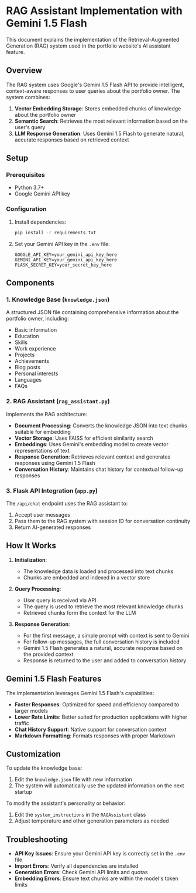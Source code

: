 # RAG Assistant Implementation with Gemini 1.5 Flash

This document explains the implementation of the Retrieval-Augmented Generation (RAG) system used in the portfolio website's AI assistant feature.

## Overview

The RAG system uses Google's Gemini 1.5 Flash API to provide intelligent, context-aware responses to user queries about the portfolio owner. The system combines:

1. **Vector Embedding Storage**: Stores embedded chunks of knowledge about the portfolio owner
2. **Semantic Search**: Retrieves the most relevant information based on the user's query
3. **LLM Response Generation**: Uses Gemini 1.5 Flash to generate natural, accurate responses based on retrieved context

## Setup

### Prerequisites

- Python 3.7+
- Google Gemini API key

### Configuration

1. Install dependencies:
   ```bash
   pip install -r requirements.txt
   ```

2. Set your Gemini API key in the `.env` file:
   ```
   GOOGLE_API_KEY=your_gemini_api_key_here
   GEMINI_API_KEY=your_gemini_api_key_here
   FLASK_SECRET_KEY=your_secret_key_here
   ```

## Components

### 1. Knowledge Base (`knowledge.json`)

A structured JSON file containing comprehensive information about the portfolio owner, including:
- Basic information
- Education
- Skills
- Work experience
- Projects
- Achievements
- Blog posts
- Personal interests
- Languages
- FAQs

### 2. RAG Assistant (`rag_assistant.py`)

Implements the RAG architecture:

- **Document Processing**: Converts the knowledge JSON into text chunks suitable for embedding
- **Vector Storage**: Uses FAISS for efficient similarity search
- **Embeddings**: Uses Gemini's embedding model to create vector representations of text
- **Response Generation**: Retrieves relevant context and generates responses using Gemini 1.5 Flash
- **Conversation History**: Maintains chat history for contextual follow-up responses

### 3. Flask API Integration (`app.py`)

The `/api/chat` endpoint uses the RAG assistant to:
1. Accept user messages
2. Pass them to the RAG system with session ID for conversation continuity
3. Return AI-generated responses

## How It Works

1. **Initialization**:
   - The knowledge data is loaded and processed into text chunks
   - Chunks are embedded and indexed in a vector store

2. **Query Processing**:
   - User query is received via API
   - The query is used to retrieve the most relevant knowledge chunks
   - Retrieved chunks form the context for the LLM

3. **Response Generation**:
   - For the first message, a simple prompt with context is sent to Gemini
   - For follow-up messages, the full conversation history is included
   - Gemini 1.5 Flash generates a natural, accurate response based on the provided context
   - Response is returned to the user and added to conversation history

## Gemini 1.5 Flash Features

The implementation leverages Gemini 1.5 Flash's capabilities:

- **Faster Responses**: Optimized for speed and efficiency compared to larger models
- **Lower Rate Limits**: Better suited for production applications with higher traffic
- **Chat History Support**: Native support for conversation context
- **Markdown Formatting**: Formats responses with proper Markdown

## Customization

To update the knowledge base:
1. Edit the `knowledge.json` file with new information
2. The system will automatically use the updated information on the next startup

To modify the assistant's personality or behavior:
1. Edit the `system_instructions` in the `RAGAssistant` class
2. Adjust temperature and other generation parameters as needed

## Troubleshooting

- **API Key Issues**: Ensure your Gemini API key is correctly set in the `.env` file
- **Import Errors**: Verify all dependencies are installed
- **Generation Errors**: Check Gemini API limits and quotas
- **Embedding Errors**: Ensure text chunks are within the model's token limits 